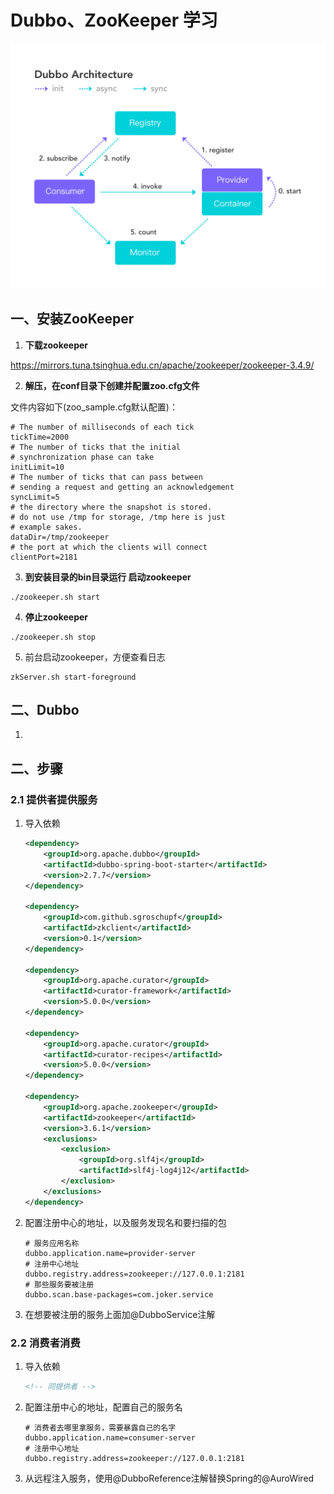 # Dubbo、ZooKeeper 学习

![img](Dubbo+ZooKeeper.assets/architecture.png)

## 一、安装ZooKeeper

1. **下载zookeeper**

https://mirrors.tuna.tsinghua.edu.cn/apache/zookeeper/zookeeper-3.4.9/

2. **解压，在conf目录下创建并配置zoo.cfg文件**

文件内容如下(zoo_sample.cfg默认配置)：

```properties
# The number of milliseconds of each tick
tickTime=2000
# The number of ticks that the initial 
# synchronization phase can take
initLimit=10
# The number of ticks that can pass between 
# sending a request and getting an acknowledgement
syncLimit=5
# the directory where the snapshot is stored.
# do not use /tmp for storage, /tmp here is just 
# example sakes.
dataDir=/tmp/zookeeper
# the port at which the clients will connect
clientPort=2181
```

3. **到安装目录的bin目录运行 启动zookeeper**

```shell
./zookeeper.sh start
```

4. **停止zookeeper**

```shell
./zookeeper.sh stop
```

5. 前台启动zookeeper，方便查看日志

```shell
zkServer.sh start-foreground
```

## 二、Dubbo

1. 

## 二、步骤

### 2.1 提供者提供服务

1. 导入依赖

   ```xml
   <dependency>
       <groupId>org.apache.dubbo</groupId>
       <artifactId>dubbo-spring-boot-starter</artifactId>
       <version>2.7.7</version>
   </dependency>
   
   <dependency>
       <groupId>com.github.sgroschupf</groupId>
       <artifactId>zkclient</artifactId>
       <version>0.1</version>
   </dependency>
   
   <dependency>
       <groupId>org.apache.curator</groupId>
       <artifactId>curator-framework</artifactId>
       <version>5.0.0</version>
   </dependency>
   
   <dependency>
       <groupId>org.apache.curator</groupId>
       <artifactId>curator-recipes</artifactId>
       <version>5.0.0</version>
   </dependency>
   
   <dependency>
       <groupId>org.apache.zookeeper</groupId>
       <artifactId>zookeeper</artifactId>
       <version>3.6.1</version>
       <exclusions>
           <exclusion>
               <groupId>org.slf4j</groupId>
               <artifactId>slf4j-log4j12</artifactId>
           </exclusion>
       </exclusions>
   </dependency>
   ```
   
2. 配置注册中心的地址，以及服务发现名和要扫描的包

   ```properties
   # 服务应用名称
   dubbo.application.name=provider-server
   # 注册中心地址
   dubbo.registry.address=zookeeper://127.0.0.1:2181
   # 那些服务要被注册
   dubbo.scan.base-packages=com.joker.service
   ```

3. 在想要被注册的服务上面加@DubboService注解


### 2.2 消费者消费

1. 导入依赖

   ```xml
   <!-- 同提供者 -->
   ```

2. 配置注册中心的地址，配置自己的服务名

   ```properties
   # 消费者去哪里拿服务，需要暴露自己的名字
   dubbo.application.name=consumer-server
   # 注册中心地址
   dubbo.registry.address=zookeeper://127.0.0.1:2181
   ```

3. 从远程注入服务，使用@DubboReference注解替换Spring的@AuroWired





